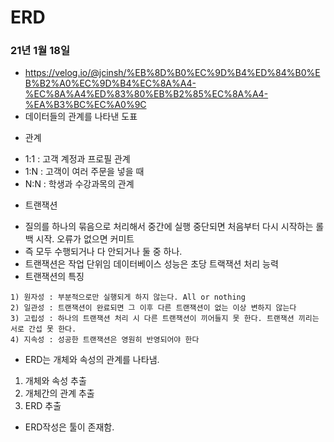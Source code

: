 # ERD

### 21년 1월 18일

- https://velog.io/@jcinsh/%EB%8D%B0%EC%9D%B4%ED%84%B0%EB%B2%A0%EC%9D%B4%EC%8A%A4-%EC%8A%A4%ED%83%80%EB%B2%85%EC%8A%A4-%EA%B3%BC%EC%A0%9C
- 데이터들의 관계를 나타낸 도표

* 관계

- 1:1 : 고객 계정과 프로필 관계
- 1:N : 고객이 여러 주문을 넣을 때
- N:N : 학생과 수강과목의 관계

* 트랜잭션

- 질의를 하나의 묶음으로 처리해서 중간에 실행 중단되면 처음부터 다시 시작하는 롤백 시작. 오류가 없으면 커미트
- 즉 모두 수행되거나 다 안되거나 둘 중 하나.
- 트랜잭션은 작업 단위임 데이터베이스 성능은 초당 트랙잭션 처리 능력
- 트랜잭션의 특징

```
1) 원자성 : 부분적으로만 실행되게 하지 않는다. All or nothing
2) 일관성 : 트랜잭션이 완료되면 그 이후 다른 트랜잭션이 없는 이상 변하지 않는다
3) 고립성 : 하나의 트랜잭션 처리 시 다른 트랜잭션이 끼어들지 못 한다. 트랜잭션 끼리는 서로 간섭 못 한다.
4) 지속성 : 성공한 트랜잭션은 영원히 반영되어야 한다
```

- ERD는 개체와 속성의 관계를 나타냄.

1. 개체와 속성 추출
2. 개체간의 관계 추출
3. ERD 추출

- ERD작성은 툴이 존재함.
